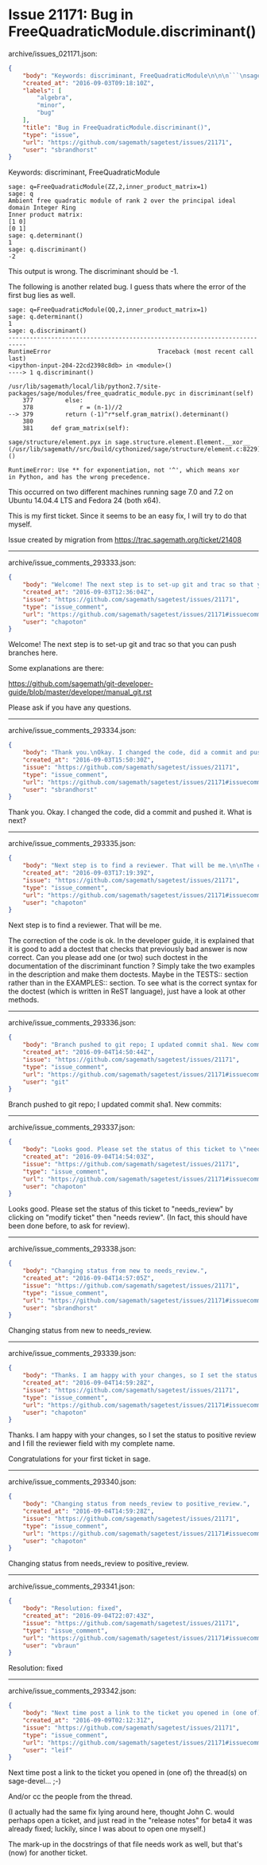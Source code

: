 # Issue 21171: Bug in FreeQuadraticModule.discriminant()

archive/issues_021171.json:
```json
{
    "body": "Keywords: discriminant, FreeQuadraticModule\n\n\n```\nsage: q=FreeQuadraticModule(ZZ,2,inner_product_matrix=1)\nsage: q\nAmbient free quadratic module of rank 2 over the principal ideal domain Integer Ring\nInner product matrix:\n[1 0]\n[0 1]\nsage: q.determinant()\n1\nsage: q.discriminant()\n-2\n```\n\n\n\nThis output is wrong. The discriminant should be -1.\n\nThe following is another related bug. I guess thats where the error of the first bug lies as well.\n\n\n\n```\nsage: q=FreeQuadraticModule(QQ,2,inner_product_matrix=1)\nsage: q.determinant()\n1\nsage: q.discriminant()\n---------------------------------------------------------------------------\nRuntimeError                              Traceback (most recent call last)\n<ipython-input-204-22cd2398c8db> in <module>()\n----> 1 q.discriminant()\n\n/usr/lib/sagemath/local/lib/python2.7/site-packages/sage/modules/free_quadratic_module.pyc in discriminant(self)\n    377         else:\n    378             r = (n-1)//2\n--> 379         return (-1)^r*self.gram_matrix().determinant()\n    380\n    381     def gram_matrix(self):\n\nsage/structure/element.pyx in sage.structure.element.Element.__xor__ (/usr/lib/sagemath//src/build/cythonized/sage/structure/element.c:8229)()\n\nRuntimeError: Use ** for exponentiation, not '^', which means xor\nin Python, and has the wrong precedence.\n```\n\n\nThis occurred on two different machines running sage 7.0 and 7.2 on Ubuntu 14.04.4 LTS and Fedora 24\n(both x64).\n\nThis is my first ticket. Since it seems to be an easy fix, I will try to do that myself. \n\nIssue created by migration from https://trac.sagemath.org/ticket/21408\n\n",
    "created_at": "2016-09-03T09:18:10Z",
    "labels": [
        "algebra",
        "minor",
        "bug"
    ],
    "title": "Bug in FreeQuadraticModule.discriminant()",
    "type": "issue",
    "url": "https://github.com/sagemath/sagetest/issues/21171",
    "user": "sbrandhorst"
}
```
Keywords: discriminant, FreeQuadraticModule


```
sage: q=FreeQuadraticModule(ZZ,2,inner_product_matrix=1)
sage: q
Ambient free quadratic module of rank 2 over the principal ideal domain Integer Ring
Inner product matrix:
[1 0]
[0 1]
sage: q.determinant()
1
sage: q.discriminant()
-2
```



This output is wrong. The discriminant should be -1.

The following is another related bug. I guess thats where the error of the first bug lies as well.



```
sage: q=FreeQuadraticModule(QQ,2,inner_product_matrix=1)
sage: q.determinant()
1
sage: q.discriminant()
---------------------------------------------------------------------------
RuntimeError                              Traceback (most recent call last)
<ipython-input-204-22cd2398c8db> in <module>()
----> 1 q.discriminant()

/usr/lib/sagemath/local/lib/python2.7/site-packages/sage/modules/free_quadratic_module.pyc in discriminant(self)
    377         else:
    378             r = (n-1)//2
--> 379         return (-1)^r*self.gram_matrix().determinant()
    380
    381     def gram_matrix(self):

sage/structure/element.pyx in sage.structure.element.Element.__xor__ (/usr/lib/sagemath//src/build/cythonized/sage/structure/element.c:8229)()

RuntimeError: Use ** for exponentiation, not '^', which means xor
in Python, and has the wrong precedence.
```


This occurred on two different machines running sage 7.0 and 7.2 on Ubuntu 14.04.4 LTS and Fedora 24
(both x64).

This is my first ticket. Since it seems to be an easy fix, I will try to do that myself. 

Issue created by migration from https://trac.sagemath.org/ticket/21408





---

archive/issue_comments_293333.json:
```json
{
    "body": "Welcome! The next step is to set-up git and trac so that you can push branches here.\n\nSome explanations are there:\n\nhttps://github.com/sagemath/git-developer-guide/blob/master/developer/manual_git.rst\n\nPlease ask if you have any questions.",
    "created_at": "2016-09-03T12:36:04Z",
    "issue": "https://github.com/sagemath/sagetest/issues/21171",
    "type": "issue_comment",
    "url": "https://github.com/sagemath/sagetest/issues/21171#issuecomment-293333",
    "user": "chapoton"
}
```

Welcome! The next step is to set-up git and trac so that you can push branches here.

Some explanations are there:

https://github.com/sagemath/git-developer-guide/blob/master/developer/manual_git.rst

Please ask if you have any questions.



---

archive/issue_comments_293334.json:
```json
{
    "body": "Thank you.\nOkay. I changed the code, did a commit and pushed it. What is next?",
    "created_at": "2016-09-03T15:50:30Z",
    "issue": "https://github.com/sagemath/sagetest/issues/21171",
    "type": "issue_comment",
    "url": "https://github.com/sagemath/sagetest/issues/21171#issuecomment-293334",
    "user": "sbrandhorst"
}
```

Thank you.
Okay. I changed the code, did a commit and pushed it. What is next?



---

archive/issue_comments_293335.json:
```json
{
    "body": "Next step is to find a reviewer. That will be me.\n\nThe correction of the code is ok. In the developer guide, it is explained that it is good to add a doctest that checks that previously bad answer is now correct.\nCan you please add one (or two) such doctest in the documentation of the discriminant function ? Simply take the two examples in the description and make them doctests. Maybe in the TESTS:: section rather than in the EXAMPLES:: section.\nTo see what is the correct syntax for the doctest (which is written in ReST language), just have a look at other methods.",
    "created_at": "2016-09-03T17:19:39Z",
    "issue": "https://github.com/sagemath/sagetest/issues/21171",
    "type": "issue_comment",
    "url": "https://github.com/sagemath/sagetest/issues/21171#issuecomment-293335",
    "user": "chapoton"
}
```

Next step is to find a reviewer. That will be me.

The correction of the code is ok. In the developer guide, it is explained that it is good to add a doctest that checks that previously bad answer is now correct.
Can you please add one (or two) such doctest in the documentation of the discriminant function ? Simply take the two examples in the description and make them doctests. Maybe in the TESTS:: section rather than in the EXAMPLES:: section.
To see what is the correct syntax for the doctest (which is written in ReST language), just have a look at other methods.



---

archive/issue_comments_293336.json:
```json
{
    "body": "Branch pushed to git repo; I updated commit sha1. New commits:",
    "created_at": "2016-09-04T14:50:44Z",
    "issue": "https://github.com/sagemath/sagetest/issues/21171",
    "type": "issue_comment",
    "url": "https://github.com/sagemath/sagetest/issues/21171#issuecomment-293336",
    "user": "git"
}
```

Branch pushed to git repo; I updated commit sha1. New commits:



---

archive/issue_comments_293337.json:
```json
{
    "body": "Looks good. Please set the status of this ticket to \"needs_review\" by clicking on \"modify ticket\" then \"needs review\". (In fact, this should have been done before, to ask for review).",
    "created_at": "2016-09-04T14:54:03Z",
    "issue": "https://github.com/sagemath/sagetest/issues/21171",
    "type": "issue_comment",
    "url": "https://github.com/sagemath/sagetest/issues/21171#issuecomment-293337",
    "user": "chapoton"
}
```

Looks good. Please set the status of this ticket to "needs_review" by clicking on "modify ticket" then "needs review". (In fact, this should have been done before, to ask for review).



---

archive/issue_comments_293338.json:
```json
{
    "body": "Changing status from new to needs_review.",
    "created_at": "2016-09-04T14:57:05Z",
    "issue": "https://github.com/sagemath/sagetest/issues/21171",
    "type": "issue_comment",
    "url": "https://github.com/sagemath/sagetest/issues/21171#issuecomment-293338",
    "user": "sbrandhorst"
}
```

Changing status from new to needs_review.



---

archive/issue_comments_293339.json:
```json
{
    "body": "Thanks. I am happy with your changes, so I set the status to positive review and I fill the reviewer field with my complete name.\n\nCongratulations for your first ticket in sage.",
    "created_at": "2016-09-04T14:59:28Z",
    "issue": "https://github.com/sagemath/sagetest/issues/21171",
    "type": "issue_comment",
    "url": "https://github.com/sagemath/sagetest/issues/21171#issuecomment-293339",
    "user": "chapoton"
}
```

Thanks. I am happy with your changes, so I set the status to positive review and I fill the reviewer field with my complete name.

Congratulations for your first ticket in sage.



---

archive/issue_comments_293340.json:
```json
{
    "body": "Changing status from needs_review to positive_review.",
    "created_at": "2016-09-04T14:59:28Z",
    "issue": "https://github.com/sagemath/sagetest/issues/21171",
    "type": "issue_comment",
    "url": "https://github.com/sagemath/sagetest/issues/21171#issuecomment-293340",
    "user": "chapoton"
}
```

Changing status from needs_review to positive_review.



---

archive/issue_comments_293341.json:
```json
{
    "body": "Resolution: fixed",
    "created_at": "2016-09-04T22:07:43Z",
    "issue": "https://github.com/sagemath/sagetest/issues/21171",
    "type": "issue_comment",
    "url": "https://github.com/sagemath/sagetest/issues/21171#issuecomment-293341",
    "user": "vbraun"
}
```

Resolution: fixed



---

archive/issue_comments_293342.json:
```json
{
    "body": "Next time post a link to the ticket you opened in (one of) the thread(s) on sage-devel... ;-)\n\nAnd/or cc the people from the thread.\n\n(I actually had the same fix lying around here, thought John C. would perhaps open a ticket, and just read in the \"release notes\" for beta4 it was already fixed; luckily, since I was about to open one myself.)\n\nThe mark-up in the docstrings of that file needs work as well, but that's (now) for another ticket.",
    "created_at": "2016-09-09T02:12:31Z",
    "issue": "https://github.com/sagemath/sagetest/issues/21171",
    "type": "issue_comment",
    "url": "https://github.com/sagemath/sagetest/issues/21171#issuecomment-293342",
    "user": "leif"
}
```

Next time post a link to the ticket you opened in (one of) the thread(s) on sage-devel... ;-)

And/or cc the people from the thread.

(I actually had the same fix lying around here, thought John C. would perhaps open a ticket, and just read in the "release notes" for beta4 it was already fixed; luckily, since I was about to open one myself.)

The mark-up in the docstrings of that file needs work as well, but that's (now) for another ticket.
